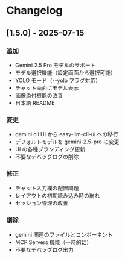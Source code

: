 # Changelog

## [1.5.0] - 2025-07-15

### 追加

- Gemini 2.5 Pro モデルのサポート
- モデル選択機能（設定画面から選択可能）
- YOLO モード（--yolo フラグ対応）
- チャット画面にモデル表示
- 画像添付機能の改善
- 日本語 README

### 変更

- gemini cli UI から easy-llm-cli-ui への移行
- デフォルトモデルを gemini-2.5-pro に変更
- UI の各種ブランディング更新
- 不要なデバッグログの削除

### 修正

- チャット入力欄の配置問題
- レイアウトの初期読み込み時の崩れ
- セッション管理の改善

### 削除

- gemini 関連のファイルとコンポーネント
- MCP Servers 機能（一時的に）
- 不要なデバッグログ出力
